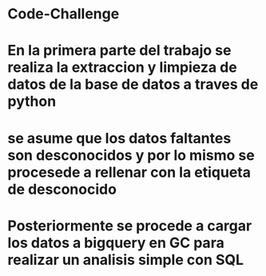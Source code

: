 # Code-Challenge

# En la primera parte del trabajo se realiza la extraccion y limpieza de datos de la base de datos a traves de python
# se asume que los datos faltantes son desconocidos y por lo mismo se procesede a rellenar con la etiqueta de desconocido
# Posteriormente se procede a cargar los datos a bigquery en GC para realizar un analisis simple con SQL
